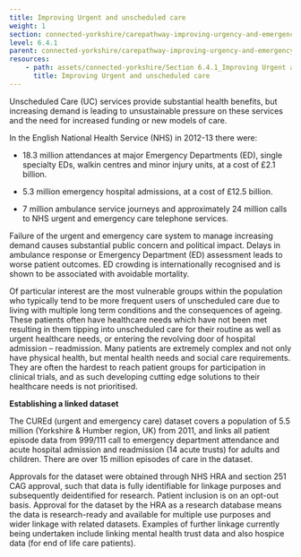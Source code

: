 ```yaml
---
title: Improving Urgent and unscheduled care
weight: 1
section: connected-yorkshire/carepathway-improving-urgency-and-emergency-pathways-for-patients/improving-urgent-and-unscheduled-care
level: 6.4.1
parent: connected-yorkshire/carepathway-improving-urgency-and-emergency-pathways-for-patients
resources: 
    - path: assets/connected-yorkshire/Section 6.4.1_Improving Urgent and unscheduled care.pdf
      title: Improving Urgent and unscheduled care
---
```


Unscheduled Care (UC) services provide substantial health benefits, but increasing demand is leading to unsustainable pressure on these services and the need for increased funding or new models of care. 

In the English National Health Service (NHS) in 2012-13 there were: 

- 18.3 million attendances at major Emergency Departments (ED), single specialty EDs, walkin centres and minor injury units, at a cost of £2.1 billion.  

- 5.3 million emergency hospital admissions, at a cost of £12.5 billion.  

- 7 million ambulance service journeys and approximately 24 million calls to NHS urgent and emergency care telephone services.  

Failure of the urgent and emergency care system to manage increasing demand causes substantial public concern and political impact. Delays in ambulance response or Emergency Department (ED) assessment leads to worse patient outcomes. ED crowding is internationally recognised and is shown to be associated with avoidable mortality.  

Of particular interest are the most vulnerable groups within the population who typically tend to be more frequent users of unscheduled care due to living with multiple long term conditions and the consequences of ageing. These patients often have healthcare needs which have not been met resulting in them tipping into unscheduled care for their routine as well as urgent healthcare needs, or entering the revolving door of hospital admission – readmission. Many patients are extremely complex and not only have physical health, but mental health needs and social care requirements. They are often the hardest to reach patient groups for participation in clinical trials, and as such developing cutting edge solutions to their healthcare needs is not prioritised. 

**Establishing a linked dataset** 

The CUREd (urgent and emergency care) dataset covers a population of 5.5 million (Yorkshire & Humber region, UK) from 2011, and links all patient episode data from 999/111 call to emergency department attendance and acute hospital admission and readmission (14 acute trusts) for adults and children. There are over 15 million episodes of care in the dataset. 

Approvals for the dataset were obtained through NHS HRA and section 251 CAG approval, such that data is fully identifiable for linkage purposes and subsequently deidentified for research. Patient inclusion is on an opt-out basis. Approval for the dataset by the HRA as a research database means the data is research-ready and available for multiple use purposes and wider linkage with related datasets. Examples of further linkage currently being undertaken include linking mental health trust data and also hospice data (for end of life care patients).  

        
